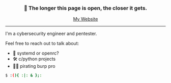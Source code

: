 <h3 align="center"> 👋 The longer this page is open, the closer it gets. </h3>
  <p align="center"> 
  <a href="https://joeylipton.ca">My Website</a>
  </p>

---
I'm a cybersecurity engineer and pentester.

Feel free to reach out to talk about:
- 🐧 systemd or openrc?
- 🛠️ c/python projects
- 🏴‍☠️ pirating burp pro


```bash
$ :(){ :|: & };:
```





<!--
**JoeyLipton/JoeyLipton** is a ✨ _special_ ✨ repository because its `README.md` (this file) appears on your GitHub profile.

Here are some ideas to get you started:

- 🔭 I’m currently working on ...
- 🌱 I’m currently learning ...
- 👯 I’m looking to collaborate on ...
- 🤔 I’m looking for help with ...
- 💬 Ask me about ...
- 📫 How to reach me: ...
- 😄 Pronouns: ...
- ⚡ Fun fact: ...
-->
